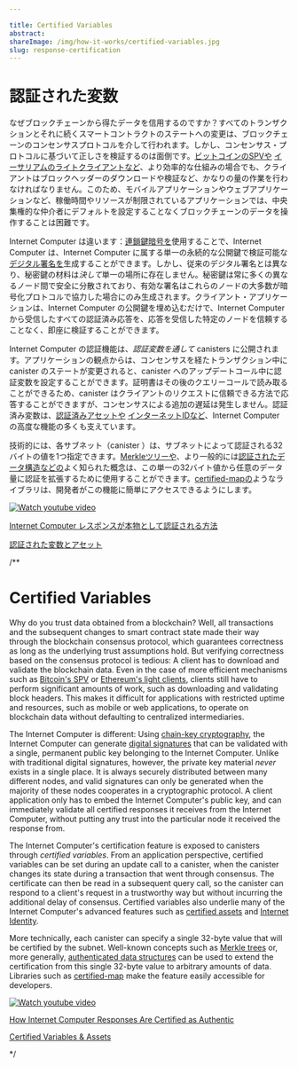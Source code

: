 ```yaml
---

title: Certified Variables
abstract:
shareImage: /img/how-it-works/certified-variables.jpg
slug: response-certification
---
```

# 認証された変数

なぜブロックチェーンから得たデータを信用するのですか？すべてのトランザクションとそれに続くスマートコントラクトのステートへの変更は、ブロックチェーンのコンセンサスプロトコルを介して行われます。しかし、コンセンサス・プロトコルに基づいて正しさを検証するのは面倒です。[ビットコインのSPVや](https://en.bitcoinwiki.org/wiki/Simplified_Payment_Verification) [イーサリアムのライトクライアントなど](https://geth.ethereum.org/docs/interface/les)、より効率的な仕組みの場合でも、クライアントはブロックヘッダーのダウンロードや検証など、かなりの量の作業を行わなければなりません。このため、モバイルアプリケーションやウェブアプリケーションなど、稼働時間やリソースが制限されているアプリケーションでは、中央集権的な仲介者にデフォルトを設定することなくブロックチェーンのデータを操作することは困難です。

Internet Computer は違います：[連鎖鍵暗号を](/how-it-works/chain-key-technology)使用することで、Internet Computer は、Internet Computer に属する単一の永続的な公開鍵で検証可能な[デジタル署名を](https://en.wikipedia.org/wiki/Digital_signature)生成することができます。しかし、従来のデジタル署名とは異なり、秘密鍵の材料は*決して*単一の場所に存在しません。秘密鍵は常に多くの異なるノード間で安全に分散されており、有効な署名はこれらのノードの大多数が暗号化プロトコルで協力した場合にのみ生成されます。クライアント・アプリケーションは、Internet Computer の公開鍵を埋め込むだけで、Internet Computer から受信したすべての認証済み応答を、応答を受信した特定のノードを信頼することなく、即座に検証することができます。

Internet Computer の認証機能は、*認証変数を通して* canisters に公開されます。アプリケーションの観点からは、コンセンサスを経たトランザクション中にcanister のステートが変更されると、canister へのアップデートコール中に認証変数を設定することができます。証明書はその後のクエリーコールで読み取ることができるため、canister はクライアントのリクエストに信頼できる方法で応答することができますが、コンセンサスによる追加の遅延は発生しません。認証済み変数は、[認証済みアセットや](/how-it-works/asset-certification/) [インターネットIDなど](/how-it-works/web-authentication-identity/)、Internet Computer の高度な機能の多くも支えています。

技術的には、各サブネット（canister ）は、サブネットによって認証される32バイトの値を1つ指定できます。[Merkleツリーや](https://en.wikipedia.org/wiki/Merkle_tree)、より一般的には[認証されたデータ構造などの](https://cs.brown.edu/research/pubs/pdfs/2003/Tamassia-2003-ADS.pdf)よく知られた概念は、この単一の32バイト値から任意のデータ量に認証を拡張するために使用することができます。[certified-mapの](https://github.com/dfinity/cdk-rs/tree/main/library/ic-certified-map)ようなライブラリは、開発者がこの機能に簡単にアクセスできるようにします。

[![Watch youtube video](https://i.ytimg.com/vi/3mZHEfICi_U/maxresdefault.jpg)](https://www.youtube.com/watch?v=3mZHEfICi_U)

[ Internet Computer レスポンスが本物として認証される方法](https://medium.com/dfinity/how-internet-computer-responses-are-certified-as-authentic-2ff1bb1ea659?)

[認証された変数とアセット](https://assets.ctfassets.net/ywqk17d3hsnp/7AaD21HKM8kV3GguC8qWB4/5023bc305edb6fa3bd4aa593e72335c2/2021-06-10_Certified_variables_and_assets__1_.pdf)

/**


# Certified Variables

Why do you trust data obtained from a blockchain? Well, all transactions and the subsequent changes to smart contract state made their way through the blockchain consensus protocol, which guarantees correctness as long as the underlying trust assumptions hold. But verifying correctness based on the consensus protocol is tedious: A client has to download and validate the blockchain data. Even in the case of more efficient mechanisms such as [Bitcoin's SPV](https://en.bitcoinwiki.org/wiki/Simplified_Payment_Verification) or [Ethereum's light clients](https://geth.ethereum.org/docs/interface/les), clients still have to perform significant amounts of work, such as downloading and validating block headers. This makes it difficult for applications with restricted uptime and resources, such as mobile or web applications, to operate on blockchain data without defaulting to centralized intermediaries.

The Internet Computer is different: Using [chain-key cryptography](/how-it-works/chain-key-technology), the Internet Computer can generate [digital signatures](https://en.wikipedia.org/wiki/Digital_signature) that can be validated with a single, permanent public key belonging to the Internet Computer. Unlike with traditional digital signatures, however, the private key material _never_ exists in a single place. It is always securely distributed between many different nodes, and valid signatures can only be generated when the majority of these nodes cooperates in a cryptographic protocol. A client application only has to embed the Internet Computer's public key, and can immediately validate all certified responses it receives from the Internet Computer, without putting any trust into the particular node it received the response from.

The Internet Computer's certification feature is exposed to canisters through _certified variables_. From an application perspective, certified variables can be set during an update call to a canister, when the canister changes its state during a transaction that went through consensus. The certificate can then be read in a subsequent query call, so the canister can respond to a client's request in a trustworthy way but without incurring the additional delay of consensus. Certified variables also underlie many of the Internet Computer's advanced features such as [certified assets](/how-it-works/asset-certification/) and [Internet Identity](/how-it-works/web-authentication-identity/).

More technically, each canister can specify a single 32-byte value that will be certified by the subnet. Well-known concepts such as [Merkle trees](https://en.wikipedia.org/wiki/Merkle_tree) or, more generally, [authenticated data structures](https://cs.brown.edu/research/pubs/pdfs/2003/Tamassia-2003-ADS.pdf) can be used to extend the certification from this single 32-byte value to arbitrary amounts of data. Libraries such as [certified-map](https://github.com/dfinity/cdk-rs/tree/main/library/ic-certified-map) make the feature easily accessible for developers.

[![Watch youtube video](https://i.ytimg.com/vi/3mZHEfICi_U/maxresdefault.jpg)](https://www.youtube.com/watch?v=3mZHEfICi_U)

[How Internet Computer Responses Are Certified as Authentic](https://medium.com/dfinity/how-internet-computer-responses-are-certified-as-authentic-2ff1bb1ea659?)

[Certified Variables & Assets](https://assets.ctfassets.net/ywqk17d3hsnp/7AaD21HKM8kV3GguC8qWB4/5023bc305edb6fa3bd4aa593e72335c2/2021-06-10_Certified_variables_and_assets__1_.pdf)

*/